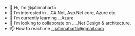 - 👋 Hi, I’m @jatinnahar15
- 👀 I’m interested in ...C#.Net, Asp.Net core, Azure etc.
- 🌱 I’m currently learning ...Azure
- 💞️ I’m looking to collaborate on .....Net Design & architecture. 
- 📫 How to reach me ...jatinnahar15@gmail.com

<!---
jatinnahar15/jatinnahar15 is a ✨ special ✨ repository because its `README.md` (this file) appears on your GitHub profile.
You can click the Preview link to take a look at your changes.
--->
